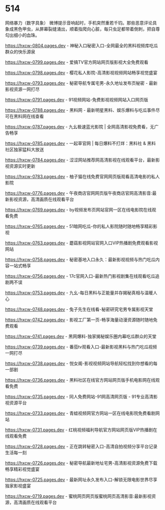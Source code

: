 # 514
网络暴力（数字具象） 微博提示音响起时，手机突然重若千钧。那些恶意评论具象成黑色甲虫，从屏幕裂缝涌出，顺着指爬向心脏，每只虫足都带着倒刺，把自尊勾出细小的血珠。

https://hxcw-0804.pages.dev - 神秘入口秘密入口-全网最全的黑料视频库吃瓜群众的快乐源泉

https://hxcw-0799.pages.dev - 爱搞TV官方网站网页版影视大全免费观看

https://hxcw-0798.pages.dev - 樱花私人影院-高清影视视频网站畅享视觉盛宴

https://hxcw-0793.pages.dev - 秘密导航专属宅男-永久地址发布页秘密 - 最新影视资源一网打尽

https://hxcw-0791.pages.dev - 91视频网站-免费影视视频网站入口网页版

https://hxcw-0788.pages.dev - 黑料网 - 最新明星黑料、娱乐爆料与吃瓜事件尽可在黑料网在线查看

https://hxcw-0787.pages.dev - 九幺极速蓝光影院 | 全网高清影视免费看，无广告畅享

https://hxcw-0785.pages.dev - 一起草官网 | 每日爆料不打烊：黑料社 & 黑料社区独家猛料大放送

https://hxcw-0784.pages.dev - 涩涩网站推荐网高清影视在线观看平台，最新影视资源实时更新

https://hxcw-0783.pages.dev - 柚子猫在线免费官网网页版观看高清电影的私人影院

https://hxcw-0776.pages.dev - 午夜商店官网网页版午夜商店官网高清影音:最新影视资源，高清画质在线观看平台

https://hxcw-0769.pages.dev - by视频发布页网站官网一区在线电影院在线观看免费

https://hxcw-0765.pages.dev - 51暗网吃瓜-你的私人影院随时随地畅享精彩影视

https://hxcw-0763.pages.dev - 蘑菇影视网站官网入口VIP热播剧免费观看影视网站

https://hxcw-0758.pages.dev - 秘密基地入口永久：最新影视视频与热门吃瓜内容一站式畅享

https://hxcw-0756.pages.dev - 17c官网入口-最新热门影视剧集在线观看吃瓜追剧两不误

https://hxcw-0753.pages.dev - 九幺-每日黑料与正能量并存揭秘真相与温暖人心

https://hxcw-0748.pages.dev - 兔子先生在线看-秘密研究宅男专属影视天堂

https://hxcw-0742.pages.dev - 影视工厂第一页-畅享海量动漫资源随时随地免费观看

https://hxcw-0741.pages.dev - 黑网爆料-独家揭秘娱乐圈内幕吃瓜群众的天堂

https://hxcw-0739.pages.dev - 番茄tv观看入口-最新影视黑料与热门吃瓜视频一网打尽

https://hxcw-0738.pages.dev - 悦女阁-影视视频网站导航轻松找到你想看的每一部剧

https://hxcw-0736.pages.dev - 黑料社区在线官方网站网页版手机电影网在线观看免费

https://hxcw-0735.pages.dev - 同人免费网站-91网高清网页版 - 91专业高清影视资源平台

https://hxcw-0733.pages.dev - 青蛙视频网官方网站一区在线电影院免费看剧网站

https://hxcw-0731.pages.dev - 红桃视频福利导航官方网站网页版VIP热播剧在线观看免费

https://hxcw-0728.pages.dev - 正在跳转秘密入口-高清自拍视频分享平台记录生活每一刻

https://hxcw-0726.pages.dev - 秘密导航最新地址宅男-高清影视资源免费下载畅享精彩视觉盛宴

https://hxcw-0725.pages.dev - 最新网址永久发布入口-解锁无限电影世界尽享独家影视盛宴

https://hxcw-0719.pages.dev - 蜜桃网页网页版蜜桃网页高清影音:最新影视资源，高清画质在线观看平台
